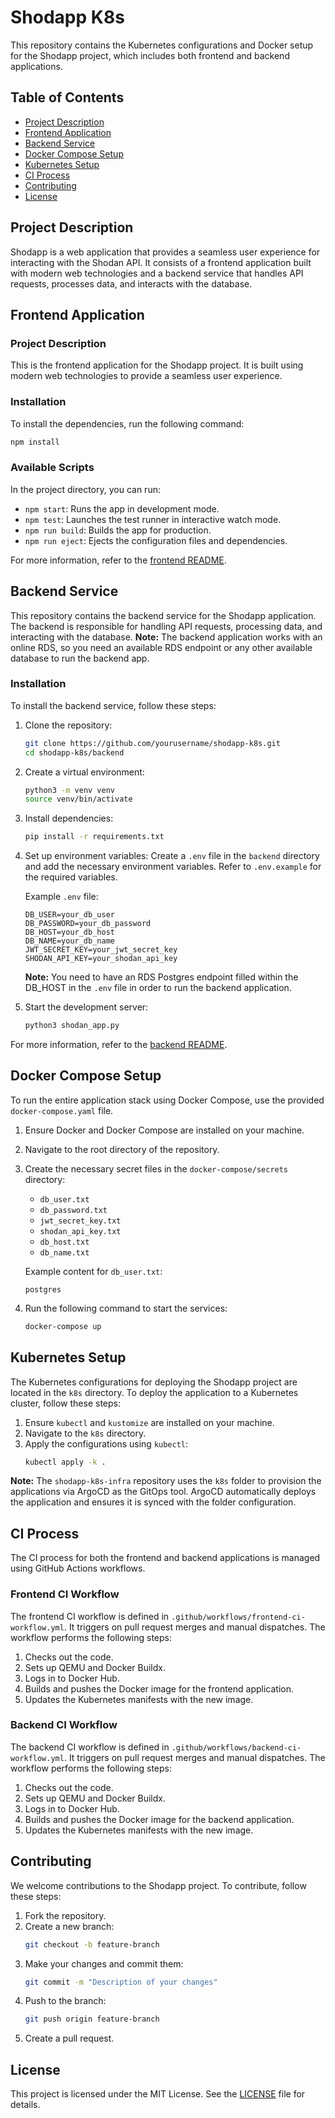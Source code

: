 # Shodapp K8s

This repository contains the Kubernetes configurations and Docker setup for the Shodapp project, which includes both frontend and backend applications.

## Table of Contents

- [Project Description](#project-description)
- [Frontend Application](#frontend-application)
- [Backend Service](#backend-service)
- [Docker Compose Setup](#docker-compose-setup)
- [Kubernetes Setup](#kubernetes-setup)
- [CI Process](#ci-process)
- [Contributing](#contributing)
- [License](#license)

## Project Description

Shodapp is a web application that provides a seamless user experience for interacting with the Shodan API. It consists of a frontend application built with modern web technologies and a backend service that handles API requests, processes data, and interacts with the database.

## Frontend Application

### Project Description

This is the frontend application for the Shodapp project. It is built using modern web technologies to provide a seamless user experience.

### Installation

To install the dependencies, run the following command:

```bash
npm install
```

### Available Scripts

In the project directory, you can run:

- `npm start`: Runs the app in development mode.
- `npm test`: Launches the test runner in interactive watch mode.
- `npm run build`: Builds the app for production.
- `npm run eject`: Ejects the configuration files and dependencies.

For more information, refer to the [frontend README](./frontend/README.md).

## Backend Service

This repository contains the backend service for the Shodapp application. The backend is responsible for handling API requests, processing data, and interacting with the database.
**Note:** The backend application works with an online RDS, so you need an available RDS endpoint or any other available database to run the backend app.

### Installation

To install the backend service, follow these steps:

1. Clone the repository:
    ```bash
    git clone https://github.com/yourusername/shodapp-k8s.git
    cd shodapp-k8s/backend
    ```

2. Create a virtual environment:
    ```bash
    python3 -m venv venv
    source venv/bin/activate
    ```

3. Install dependencies:
    ```bash
    pip install -r requirements.txt
    ```

4. Set up environment variables:
    Create a `.env` file in the `backend` directory and add the necessary environment variables. Refer to `.env.example` for the required variables.

    Example `.env` file:
    ```
    DB_USER=your_db_user
    DB_PASSWORD=your_db_password
    DB_HOST=your_db_host
    DB_NAME=your_db_name
    JWT_SECRET_KEY=your_jwt_secret_key
    SHODAN_API_KEY=your_shodan_api_key
    ```

    **Note:** You need to have an RDS Postgres endpoint filled within the DB_HOST in the `.env` file in order to run the backend application.

5. Start the development server:
    ```bash
    python3 shodan_app.py
    ```

For more information, refer to the [backend README](./backend/README.md).

## Docker Compose Setup

To run the entire application stack using Docker Compose, use the provided `docker-compose.yaml` file.

1. Ensure Docker and Docker Compose are installed on your machine.
2. Navigate to the root directory of the repository.
3. Create the necessary secret files in the `docker-compose/secrets` directory:
    - `db_user.txt`
    - `db_password.txt`
    - `jwt_secret_key.txt`
    - `shodan_api_key.txt`
    - `db_host.txt`
    - `db_name.txt`

    Example content for `db_user.txt`:
    ```
    postgres
    ```

4. Run the following command to start the services:
    ```bash
    docker-compose up
    ```

## Kubernetes Setup

The Kubernetes configurations for deploying the Shodapp project are located in the `k8s` directory. To deploy the application to a Kubernetes cluster, follow these steps:

1. Ensure `kubectl` and `kustomize` are installed on your machine.
2. Navigate to the `k8s` directory.
3. Apply the configurations using `kubectl`:
    ```bash
    kubectl apply -k .
    ```

**Note:** The `shodapp-k8s-infra` repository uses the `k8s` folder to provision the applications via ArgoCD as the GitOps tool. ArgoCD automatically deploys the application and ensures it is synced with the folder configuration.

## CI Process

The CI process for both the frontend and backend applications is managed using GitHub Actions workflows.

### Frontend CI Workflow

The frontend CI workflow is defined in `.github/workflows/frontend-ci-workflow.yml`. It triggers on pull request merges and manual dispatches. The workflow performs the following steps:

1. Checks out the code.
2. Sets up QEMU and Docker Buildx.
3. Logs in to Docker Hub.
4. Builds and pushes the Docker image for the frontend application.
5. Updates the Kubernetes manifests with the new image.

### Backend CI Workflow

The backend CI workflow is defined in `.github/workflows/backend-ci-workflow.yml`. It triggers on pull request merges and manual dispatches. The workflow performs the following steps:

1. Checks out the code.
2. Sets up QEMU and Docker Buildx.
3. Logs in to Docker Hub.
4. Builds and pushes the Docker image for the backend application.
5. Updates the Kubernetes manifests with the new image.

## Contributing

We welcome contributions to the Shodapp project. To contribute, follow these steps:

1. Fork the repository.
2. Create a new branch:
    ```bash
    git checkout -b feature-branch
    ```
3. Make your changes and commit them:
    ```bash
    git commit -m "Description of your changes"
    ```
4. Push to the branch:
    ```bash
    git push origin feature-branch
    ```
5. Create a pull request.

## License

This project is licensed under the MIT License. See the [LICENSE](./LICENSE) file for details.